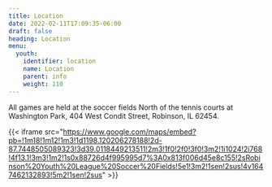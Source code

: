 ```yaml
---
title: Location
date: 2022-02-11T17:09:35-06:00
draft: false
heading: Location
menu:
  youth:
    identifier: location
    name: Location
    parent: info
    weight: 110
---
```

All games are held at the soccer fields North of the tennis courts at Washington Park, 404 West Condit Street, Robinson, IL 62454.

{{< iframe src="https://www.google.com/maps/embed?pb=!1m18!1m12!1m3!1d1198.120206278188!2d-87.7448505089323!3d39.0118449213511!2m3!1f0!2f0!3f0!3m2!1i1024!2i768!4f13.1!3m3!1m2!1s0x88726d4f995995d7%3A0x813f006d45e8c155!2sRobinson%20Youth%20League%20Soccer%20Fields!5e1!3m2!1sen!2sus!4v1647462132893!5m2!1sen!2sus" >}}